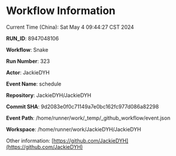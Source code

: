# Workflow Information

Current Time (China): Sat May  4 09:44:27 CST 2024  

**RUN_ID**: 8947048106  

**Workflow**: Snake  

**Run Number**: 323  

**Actor**: JackieDYH  

**Event Name**: schedule  

**Repository**: JackieDYH/JackieDYH  

**Commit SHA**: 9d2083e0f0c71149a7e0bc162fc977d086a82298  

**Event Path**: /home/runner/work/_temp/_github_workflow/event.json  

**Workspace**: /home/runner/work/JackieDYH/JackieDYH  

Other information: [https://github.com/JackieDYH](https://github.com/JackieDYH)
